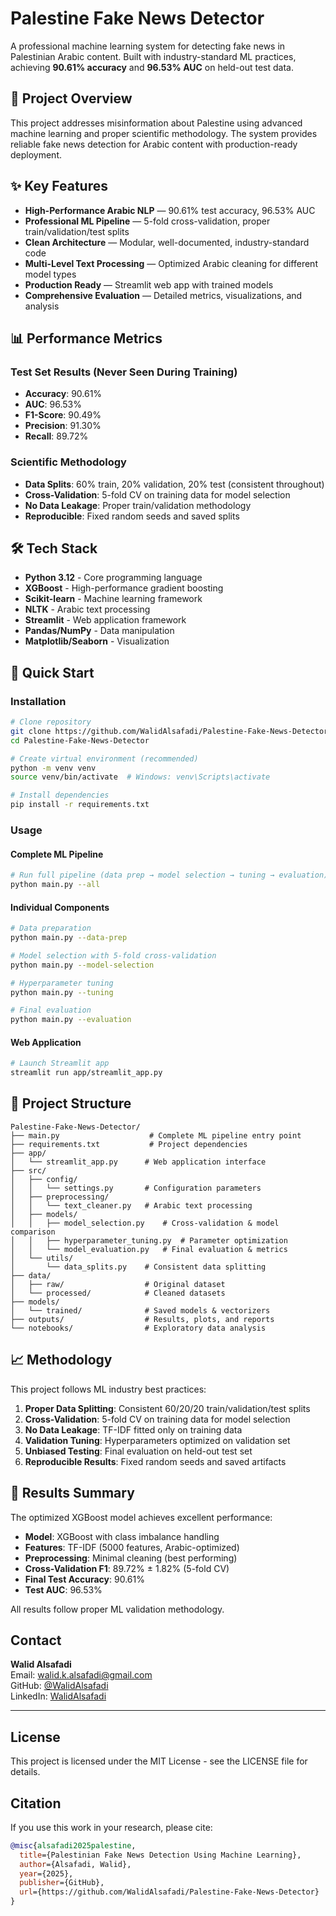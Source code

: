 # Palestine Fake News Detector

A professional machine learning system for detecting fake news in Palestinian Arabic content. Built with industry-standard ML practices, achieving **90.61% accuracy** and **96.53% AUC** on held-out test data.

## 🎯 Project Overview

This project addresses misinformation about Palestine using advanced machine learning and proper scientific methodology. The system provides reliable fake news detection for Arabic content with production-ready deployment.

## ✨ Key Features

- **High-Performance Arabic NLP** — 90.61% test accuracy, 96.53% AUC
- **Professional ML Pipeline** — 5-fold cross-validation, proper train/validation/test splits
- **Clean Architecture** — Modular, well-documented, industry-standard code
- **Multi-Level Text Processing** — Optimized Arabic cleaning for different model types
- **Production Ready** — Streamlit web app with trained models
- **Comprehensive Evaluation** — Detailed metrics, visualizations, and analysis

## 📊 Performance Metrics

### Test Set Results (Never Seen During Training)

- **Accuracy**: 90.61%
- **AUC**: 96.53%
- **F1-Score**: 90.49%
- **Precision**: 91.30%
- **Recall**: 89.72%

### Scientific Methodology

- **Data Splits**: 60% train, 20% validation, 20% test (consistent throughout)
- **Cross-Validation**: 5-fold CV on training data for model selection
- **No Data Leakage**: Proper train/validation methodology
- **Reproducible**: Fixed random seeds and saved splits

## 🛠️ Tech Stack

- **Python 3.12** - Core programming language
- **XGBoost** - High-performance gradient boosting
- **Scikit-learn** - Machine learning framework
- **NLTK** - Arabic text processing
- **Streamlit** - Web application framework
- **Pandas/NumPy** - Data manipulation
- **Matplotlib/Seaborn** - Visualization

## 🚀 Quick Start

### Installation

```bash
# Clone repository
git clone https://github.com/WalidAlsafadi/Palestine-Fake-News-Detector
cd Palestine-Fake-News-Detector

# Create virtual environment (recommended)
python -m venv venv
source venv/bin/activate  # Windows: venv\Scripts\activate

# Install dependencies
pip install -r requirements.txt
```

### Usage

#### Complete ML Pipeline

```bash
# Run full pipeline (data prep → model selection → tuning → evaluation)
python main.py --all
```

#### Individual Components

```bash
# Data preparation
python main.py --data-prep

# Model selection with 5-fold cross-validation
python main.py --model-selection

# Hyperparameter tuning
python main.py --tuning

# Final evaluation
python main.py --evaluation
```

#### Web Application

```bash
# Launch Streamlit app
streamlit run app/streamlit_app.py
```

## 📁 Project Structure

```
Palestine-Fake-News-Detector/
├── main.py                    # Complete ML pipeline entry point
├── requirements.txt           # Project dependencies
├── app/
│   └── streamlit_app.py      # Web application interface
├── src/
│   ├── config/
│   │   └── settings.py       # Configuration parameters
│   ├── preprocessing/
│   │   └── text_cleaner.py   # Arabic text processing
│   ├── models/
│   │   ├── model_selection.py    # Cross-validation & model comparison
│   │   ├── hyperparameter_tuning.py  # Parameter optimization
│   │   └── model_evaluation.py   # Final evaluation & metrics
│   └── utils/
│       └── data_splits.py    # Consistent data splitting
├── data/
│   ├── raw/                  # Original dataset
│   └── processed/            # Cleaned datasets
├── models/
│   └── trained/              # Saved models & vectorizers
├── outputs/                  # Results, plots, and reports
└── notebooks/                # Exploratory data analysis
```

## 📈 Methodology

This project follows ML industry best practices:

1. **Proper Data Splitting**: Consistent 60/20/20 train/validation/test splits
2. **Cross-Validation**: 5-fold CV on training data for model selection
3. **No Data Leakage**: TF-IDF fitted only on training data
4. **Validation Tuning**: Hyperparameters optimized on validation set
5. **Unbiased Testing**: Final evaluation on held-out test set
6. **Reproducible Results**: Fixed random seeds and saved artifacts

## 🎯 Results Summary

The optimized XGBoost model achieves excellent performance:

- **Model**: XGBoost with class imbalance handling
- **Features**: TF-IDF (5000 features, Arabic-optimized)
- **Preprocessing**: Minimal cleaning (best performing)
- **Cross-Validation F1**: 89.72% ± 1.82% (5-fold CV)
- **Final Test Accuracy**: 90.61%
- **Test AUC**: 96.53%

All results follow proper ML validation methodology.

## Contact

**Walid Alsafadi**  
Email: walid.k.alsafadi@gmail.com  
GitHub: [@WalidAlsafadi](https://github.com/WalidAlsafadi)  
LinkedIn: [WalidAlsafadi](https://linkedin.com/in/WalidAlsafadi)

---

## License

This project is licensed under the MIT License - see the LICENSE file for details.

## Citation

If you use this work in your research, please cite:

```bibtex
@misc{alsafadi2025palestine,
  title={Palestinian Fake News Detection Using Machine Learning},
  author={Alsafadi, Walid},
  year={2025},
  publisher={GitHub},
  url={https://github.com/WalidAlsafadi/Palestine-Fake-News-Detector}
}
```
